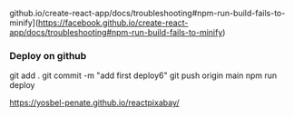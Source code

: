 github.io/create-react-app/docs/troubleshooting#npm-run-build-fails-to-minify](https://facebook.github.io/create-react-app/docs/troubleshooting#npm-run-build-fails-to-minify)

### Deploy on github

git add .
git commit -m "add first deploy6"
git push origin main
npm run deploy   

https://yosbel-penate.github.io/reactpixabay/
